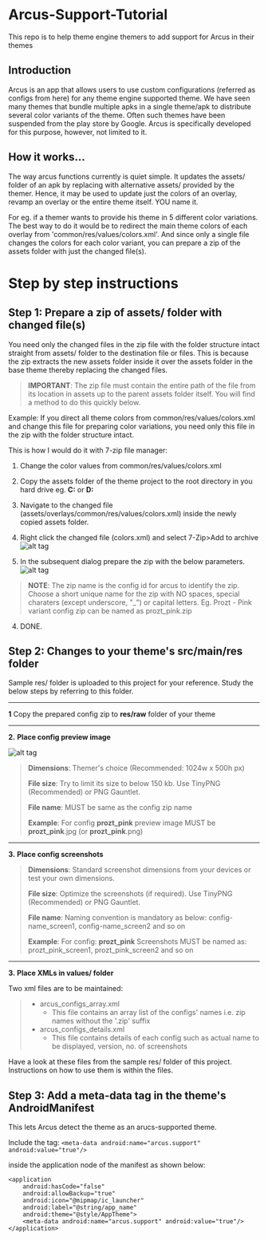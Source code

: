 # Arcus-Support-Tutorial
This repo is to help theme engine themers to add support for Arcus in their themes

Introduction
------------

Arcus is an app that allows users to use custom configurations (referred as configs from here) for any theme engine supported theme. We have seen many themes that bundle multiple apks in a single theme/apk to distribute several color variants of the theme. Often such themes have been suspended from the play store by Google. Arcus is specifically developed for this purpose, however, not limited to it.

How it works...
---------------

The way arcus functions currently is quiet simple. It updates the assets/ folder of an apk by replacing with alternative assets/ provided by the themer. Hence, it may be used to update just the colors of an overlay, revamp an overlay or the entire theme itself. YOU name it.

For eg. if a themer wants to provide his theme in 5 different color variations. The best way to do it would be to redirect the main theme colors of each overlay from 'common/res/values/colors.xml'. And since only a single file changes the colors for each color variant, you can prepare a zip of the assets folder with just the changed file(s). 

# Step by step instructions

Step 1: Prepare a zip of assets/ folder with changed file(s)
-------------------------------------------------------------------
You need only the changed files in the zip file with the folder structure intact straight from assets/ folder to the destination file or files. This is because the zip extracts the new assets folder inside it over the assets folder in the base theme thereby replacing the changed files.

> <b>IMPORTANT</b>: The zip file must contain the entire path of the file from its location in assets up to the parent assets folder itself. You will find a method to do this quickly below.

Example: If you direct all theme colors from common/res/values/colors.xml and change this file for preparing color variations, you need only this file in the zip with the folder structure intact. 

This is how I would do it with 7-zip file manager:

1. Change the color values from common/res/values/colors.xml

2. Copy the assets folder of the theme project to the root directory in you hard drive eg. **C:**   or   **D:**

2. Navigate to the changed file (assets/overlays/common/res/values/colors.xml) inside the newly copied assets folder.

3. Right click the changed file (colors.xml) and select 7-Zip>Add to archive
![alt tag](https://dl.dropboxusercontent.com/u/35007332/Arcus/Github/1.png)

4. In the subsequent dialog prepare the zip with the below parameters. 
![alt tag](https://dl.dropboxusercontent.com/u/35007332/Arcus/Github/2.png)
> **NOTE**: The zip name is the config id for arcus to identify the zip. Choose a  short unique name for the zip with NO spaces, special charaters (except underscore, "_") or capital letters. Eg. Prozt - Pink variant config zip can be named as prozt_pink.zip
4. DONE. 
   

Step 2: Changes to your theme's src/main/res folder
-------------------------------------------------------
Sample res/ folder is uploaded to this project for your reference. Study the below steps by referring to this folder.

----------------------------------------------------------------------------
**1** Copy the prepared config zip to **res/raw** folder of your theme

----------------------------------------------------------------------------
**2.** **Place config preview image**

![alt tag](https://dl.dropboxusercontent.com/u/35007332/Arcus/Github/preview_image.png "Screenshot of a preview image")
>
> **Dimensions**: Themer's choice (Recommended: 1024w x 500h px)
> 
> **File size**: Try to limit its size to below 150 kb. Use TinyPNG (Recommended) or PNG Gauntlet.
> 
> **File name**:  MUST be same as the config zip name
> 
> **Example**: For config **prozt_pink**  		preview image MUST be **prozt_pink**.jpg (or **prozt_pink**.png)

----------------------------------------------------------------------------
**3.** **Place config screenshots**
> **Dimensions**: Standard screenshot dimensions from your devices or test your own dimensions.
> 
> **File size**: Optimize the screenshots (if required). Use TinyPNG (Recommended) or PNG Gauntlet.
> 
> **File name**: Naming convention is mandatory as below: config-name_screen1, config-name_screen2 and so on
> 				
> **Example**: For config: **prozt_pink**  Screenshots MUST be named as: prozt_pink_screen1, prozt_pink_screen2 and so on

----------------------------------------------------------------------------
**3.** **Place XMLs in values/ folder**

Two xml files are to be maintained:

>  - arcus_configs_array.xml
> 	 - This file contains an array list of the configs' names i.e. zip names without the '.zip' suffix
>  - arcus_configs_details.xml
> 	 - This file contains details of each config such as actual name to be displayed, version, no. of screenshots

Have a look at these files from the sample res/ folder of this project. Instructions on how to use them is within the files.

Step 3: Add a meta-data tag in the theme's AndroidManifest
-----------------------------------------------------------------

This lets Arcus detect the theme as an arucs-supported theme.

Include the tag:
`<meta-data android:name="arcus.support" android:value="true"/>`

inside the application node of the manifest as shown below:

    <application
        android:hasCode="false"
        android:allowBackup="true"
        android:icon="@mipmap/ic_launcher"
        android:label="@string/app_name"
        android:theme="@style/AppTheme">
        <meta-data android:name="arcus.support" android:value="true"/>
    </application>
